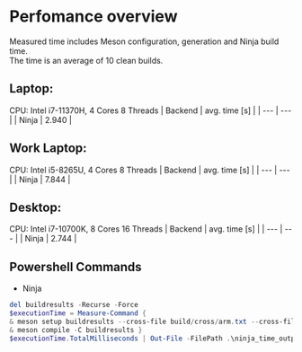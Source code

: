 # Perfomance overview
Measured time includes Meson configuration, generation and Ninja build time.   
The time is an average of 10 clean builds.

## Laptop:
CPU: Intel i7-11370H, 4 Cores 8 Threads
| Backend | avg. time [s] |
| --- | --- |
| Ninja | 2.940 |

## Work Laptop:
CPU: Intel i5-8265U, 4 Cores 8 Threads
| Backend | avg. time [s] |
| --- | --- |
| Ninja | 7.844 |

## Desktop:
CPU: Intel i7-10700K, 8 Cores 16 Threads
| Backend | avg. time [s] |
| --- | --- |
| Ninja | 2.744 |

## Powershell Commands
* Ninja
```Powershell
del buildresults -Recurse -Force
$executionTime = Measure-Command {
& meson setup buildresults --cross-file build/cross/arm.txt --cross-file build/cross/STM32F103VBIx.txt
& meson compile -C buildresults }
$executionTime.TotalMilliseconds | Out-File -FilePath .\ninja_time_output.txt -Append
```

